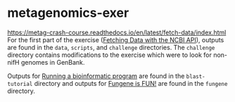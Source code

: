 # metagenomics-exer
https://metag-crash-course.readthedocs.io/en/latest/fetch-data/index.html  
For the first part of the exercise ([Fetching Data with the NCBI API](https://metag-crash-course.readthedocs.io/en/latest/fetch-data/index.html)), outputs are found in the `data`, `scripts`, and `challenge` directories. The `challenge` directory contains modifications to the exercise which were to look for non-nifH genomes in GenBank.  

Outputs for [Running a bioinformatic program](https://metag-crash-course.readthedocs.io/en/latest/blast/index.html) are found in the `blast-tutorial` directory and outputs for [Fungene is FUN!](https://metag-crash-course.readthedocs.io/en/latest/blast-fungene/index.html) are found in the `fungene` directory.
